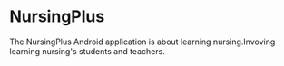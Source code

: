 # NursingPlus
The NursingPlus Android application is about learning nursing.Invoving learning nursing's students and teachers.
